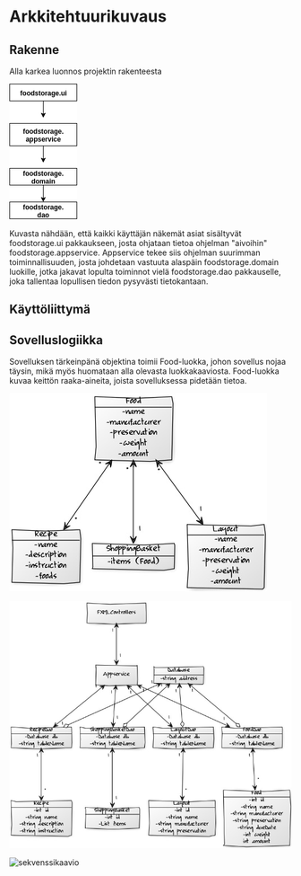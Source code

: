 
# Arkkitehtuurikuvaus

## Rakenne

Alla karkea luonnos projektin rakenteesta

![pakkausrakenne](https://github.com/Hiipivahalko/ot-hajoitustyo/blob/master/documentation/pictures/pakkausrakenne.png)

Kuvasta nähdään, että kaikki käyttäjän näkemät asiat sisältyvät foodstorage.ui pakkaukseen, josta ohjataan tietoa ohjelman "aivoihin" foodstorage.appservice. Appservice tekee siis ohjelman suurimman toiminnallisuuden, josta johdetaan vastuuta alaspäin foodstorage.domain luokille, jotka jakavat lopulta toiminnot vielä foodstorage.dao pakkauselle, joka tallentaa lopullisen tiedon pysyvästi tietokantaan.

## Käyttöliittymä

## Sovelluslogiikka

Sovelluksen tärkeinpänä objektina toimii Food-luokka, johon sovellus nojaa täysin, mikä myös huomataan alla olevasta luokkakaaviosta. Food-luokka kuvaa keittön raaka-aineita, joista sovelluksessa pidetään tietoa.

![luokkakaavioSuppea](https://github.com/Hiipivahalko/ot-hajoitustyo/blob/master/documentation/pictures/sovellusLuokkakaavio.jpg)



![luokkakaavio](https://github.com/Hiipivahalko/ot-hajoitustyo/blob/master/documentation/pictures/luokkakaavio.jpg)


![sekvenssikaavio](https://github.com/Hiipivahalko/ot-hajoitustyo/blob/master/documentation/pictures/tuotteenlisäysSekvenssi.png)
